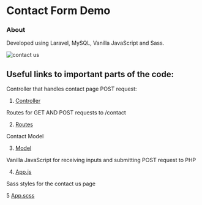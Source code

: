 # Contact Form Demo

### About

Developed using Laravel, MySQL, Vanilla JavaScript and Sass.

![contact us](https://res.cloudinary.com/aptquirks/image/upload/v1617842509/contact-form_c6tcsg.png)

## Useful links to important parts of the code:

Controller that handles contact page POST request:

1. [Controller](https://github.com/Madhava-Hansen/Madhava-contact-form/blob/main/app/Http/Controllers/ContactUsFormController.php)

Routes for GET AND POST requests to /contact

2. [Routes](https://github.com/Madhava-Hansen/Madhava-contact-form/blob/main/routes/web.php)

Contact Model

3. [Model](https://github.com/Madhava-Hansen/Madhava-contact-form/blob/main/app/Models/Contact.php)

Vanilla JavaScript for receiving inputs and submitting POST request to PHP

4. [App.js](https://github.com/Madhava-Hansen/Madhava-contact-form/blob/main/resources/js/app.js)

Sass styles for the contact us page

5 [App.scss](https://github.com/Madhava-Hansen/Madhava-contact-form/blob/main/resources/sass/app.scss)

